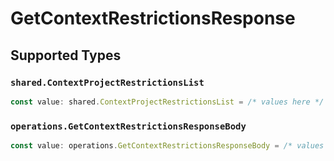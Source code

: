 # GetContextRestrictionsResponse


## Supported Types

### `shared.ContextProjectRestrictionsList`

```typescript
const value: shared.ContextProjectRestrictionsList = /* values here */
```

### `operations.GetContextRestrictionsResponseBody`

```typescript
const value: operations.GetContextRestrictionsResponseBody = /* values here */
```

